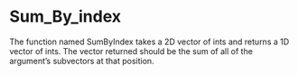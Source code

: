 # Sum_By_index
 The function named SumByIndex takes a 2D vector of ints and returns a 1D vector of ints. The vector returned should be the sum of all of the argument’s subvectors at that position.

